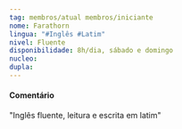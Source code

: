 ```yaml
---
tag: membros/atual membros/iniciante
nome: Farathorn
lingua: "#Inglês #Latim"
nivel: Fluente
disponibilidade: 8h/dia, sábado e domingo
nucleo:
dupla:
---
```


#### Comentário
"Inglês fluente, leitura e escrita em latim"